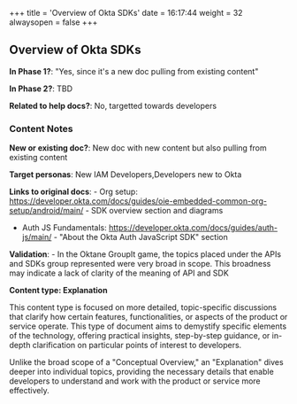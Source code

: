 +++
title = 'Overview of Okta SDKs'
date = 16:17:44
weight = 32
alwaysopen = false
+++

## Overview of Okta SDKs

**In Phase 1?**: "Yes, since it's a new doc pulling from existing content"

**In Phase 2?**: TBD

**Related to help docs?**: No, targetted towards developers



### Content Notes

**New or existing doc?**: New doc with new content but also pulling from existing content

**Target personas**: New IAM Developers,Developers new to Okta

**Links to original docs**: - Org setup: https://developer.okta.com/docs/guides/oie-embedded-common-org-setup/android/main/ - SDK overview section and diagrams
- Auth JS Fundamentals: https://developer.okta.com/docs/guides/auth-js/main/ - "About the Okta Auth JavaScript SDK" section

**Validation**: - In the Oktane GroupIt game, the topics placed under the APIs and SDKs group represented were very broad in scope.  This broadness may indicate a lack of clarity of the meaning of API and SDK

**Content type: Explanation**

This content type is focused on more detailed, topic-specific discussions that clarify how certain features, functionalities, or aspects of the product or service operate. This type of document aims to demystify specific elements of the technology, offering practical insights, step-by-step guidance, or in-depth clarification on particular points of interest to developers. 

Unlike the broad scope of a "Conceptual Overview," an "Explanation" dives deeper into individual topics, providing the necessary details that enable developers to understand and work with the product or service more effectively.


